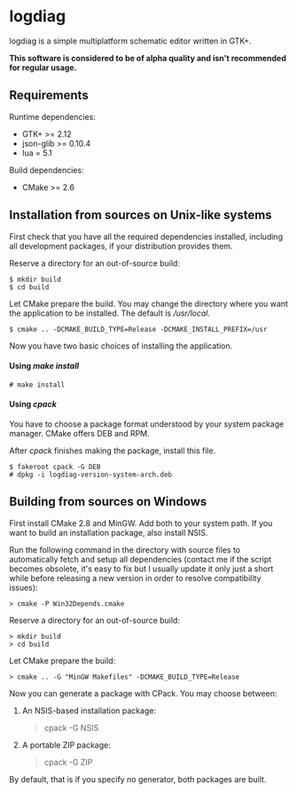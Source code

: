 # logdiag

logdiag is a simple multiplatform schematic editor written in GTK+.

__This software is considered to be of alpha quality and isn't recommended for
regular usage.__

## Requirements

Runtime dependencies:

 - GTK+ &gt;= 2.12
 - json-glib &gt;= 0.10.4
 - lua = 5.1

Build dependencies:

 - CMake &gt;= 2.6

## Installation from sources on Unix-like systems

First check that you have all the required dependencies installed, including
all development packages, if your distribution provides them.

Reserve a directory for an out-of-source build:

    $ mkdir build
    $ cd build

Let CMake prepare the build. You may change the directory where you want the
application to be installed. The default is _/usr/local_.

    $ cmake .. -DCMAKE_BUILD_TYPE=Release -DCMAKE_INSTALL_PREFIX=/usr

Now you have two basic choices of installing the application.

#### Using _make install_

    # make install

#### Using _cpack_

You have to choose a package format understood by your system package manager.
CMake offers DEB and RPM.

After _cpack_ finishes making the package, install this file.

    $ fakeroot cpack -G DEB
    # dpkg -i logdiag-version-system-arch.deb

## Building from sources on Windows

First install CMake 2.8 and MinGW. Add both to your system path. If you want to
build an installation package, also install NSIS.

Run the following command in the directory with source files to automatically
fetch and setup all dependencies (contact me if the script becomes obsolete,
it's easy to fix but I usually update it only just a short while before
releasing a new version in order to resolve compatibility issues):

    > cmake -P Win32Depends.cmake

Reserve a directory for an out-of-source build:

    > mkdir build
    > cd build

Let CMake prepare the build:

    > cmake .. -G "MinGW Makefiles" -DCMAKE_BUILD_TYPE=Release

Now you can generate a package with CPack. You may choose between:

1. An NSIS-based installation package:

    > cpack -G NSIS

2. A portable ZIP package:

    > cpack -G ZIP

By default, that is if you specify no generator, both packages are built.

